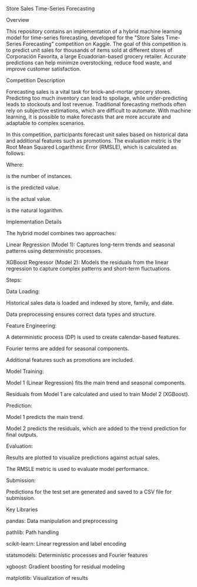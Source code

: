 
Store Sales Time-Series Forecasting

Overview

This repository contains an implementation of a hybrid machine learning model for time-series forecasting, developed for the "Store Sales Time-Series Forecasting" competition on Kaggle. The goal of this competition is to predict unit sales for thousands of items sold at different stores of Corporación Favorita, a large Ecuadorian-based grocery retailer. Accurate predictions can help minimize overstocking, reduce food waste, and improve customer satisfaction.

Competition Description

Forecasting sales is a vital task for brick-and-mortar grocery stores. Predicting too much inventory can lead to spoilage, while under-predicting leads to stockouts and lost revenue. Traditional forecasting methods often rely on subjective estimations, which are difficult to automate. With machine learning, it is possible to make forecasts that are more accurate and adaptable to complex scenarios.

In this competition, participants forecast unit sales based on historical data and additional features such as promotions. The evaluation metric is the Root Mean Squared Logarithmic Error (RMSLE), which is calculated as follows:

Where:

 is the number of instances.

 is the predicted value.

 is the actual value.

 is the natural logarithm.


Implementation Details

The hybrid model combines two approaches:

Linear Regression (Model 1): Captures long-term trends and seasonal patterns using deterministic processes.

XGBoost Regressor (Model 2): Models the residuals from the linear regression to capture complex patterns and short-term fluctuations.

Steps:

Data Loading:

Historical sales data is loaded and indexed by store, family, and date.

Data preprocessing ensures correct data types and structure.

Feature Engineering:

A deterministic process (DP) is used to create calendar-based features.

Fourier terms are added for seasonal components.

Additional features such as promotions are included.

Model Training:

Model 1 (Linear Regression) fits the main trend and seasonal components.

Residuals from Model 1 are calculated and used to train Model 2 (XGBoost).

Prediction:

Model 1 predicts the main trend.

Model 2 predicts the residuals, which are added to the trend prediction for final outputs.

Evaluation:

Results are plotted to visualize predictions against actual sales.

The RMSLE metric is used to evaluate model performance.

Submission:

Predictions for the test set are generated and saved to a CSV file for submission.

Key Libraries

pandas: Data manipulation and preprocessing

pathlib: Path handling

scikit-learn: Linear regression and label encoding

statsmodels: Deterministic processes and Fourier features

xgboost: Gradient boosting for residual modeling

matplotlib: Visualization of results
